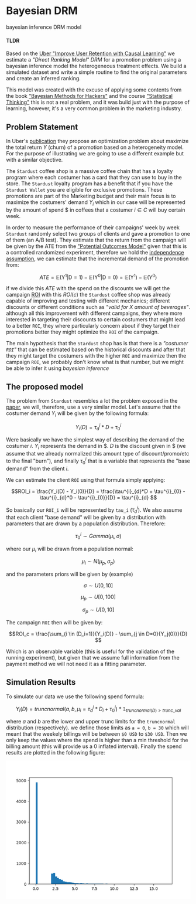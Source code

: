 # Bayesian  DRM
bayesian inference DRM model

#### **TLDR**
 Based on the [Uber "Improve User Retention with Causal Learning"][1] we estimate a _"Direct Ranking Model" DRM_  for a promotion problem using a bayesian inference model the heterogeneous treatment effects. We build a simulated dataset and write a simple routine to find the original parameters and create an inferred ranking. 

This model was created with the excuse of applying some contents from the book ["Bayesian Methods for Hackers"][2] and the course ["Statistical Thinking"][3] this is not a real problem, and it was build just with the purpose of learning, however, it's a very common problem in the marketing industry. 

## Problem Statement 
In  Uber's [publication][1] they propose an optimization problem about maximize the total return $Y$ (churn) of a promotion based on a heterogeneity model. For the purpose of illustrating we are going to use a different example but with a similar objective. 

The `Stardust` coffee shop is a massive coffee chain that has a loyalty program where each costumer has a card that they can use to buy in the store. The `Stardust` loyalty program has a benefit that if you have the `Stardust Wallet` you are eligible for exclusive promotions. These promotions are part of the Marketing budget and their main focus is to maximize the costumers' demand $Y_i$ which in our case will be represented by the amount of spend \$ in coffees that a costumer $i \in C$ will buy certain week. 

In order to measure the performance of their campaigns' week by week `Stardust` randomly select two groups of clients and gave a promotion to one of them (an A/B test). They estimate that the return from the campaign will be given by the ATE from the ["Potential Outcomes Model"][4] given that this is a controlled randomized experiment, therefore we hold the [independence assumption][5], we can estimate that the incremental demand of the promotion from: 

$$ATE = \mathbb{E}(\mathrm{Y}^{1}|\mathrm{D} = 1) - \mathbb{E}(\mathrm{Y}^{0}|\mathrm{D}=0) =  \mathbb{E}(\mathrm{Y}^{1}) - \mathbb{E}(\mathrm{Y}^{0})$$

if we divide this $ATE$ with the spend on the discounts we will get the campaign [ROI][6] with this $ROI(c)$ the `Stardust` coffee shop was already capable of improving and testing with different mechanics; different discounts or different conditions such as _"valid for X amount of beverages"_. although all this improvement with different campaigns, they where more interested in targeting their discounts to certain costumers that might lead to a better `ROI`, they where particularly concern about if they target their promotions better they might optimize the `ROI` of the campaign. 

The main hypothesis that the `Stardust` shop has is that there is a _"costumer `ROI`"_ that can be estimated based on the historical discounts and after that they might target the costumers with the higher `ROI` and maximize then the campaign `ROI`, we probably don't know what is that number, but we might be able to infer it using *bayesian inference*

## The proposed model 

The problem from `Stardust` resembles a lot the problem exposed in the [paper][1], we will, therefore, use a very similar model. Let's assume that the costumer demand $Y_i$ will be given by the following formula:

$$Y_i(D) = \tau^{i}_{d}*D + \tau^{i}_{0}$$

Were basically we have the simplest way of describing the demand of the costumer $i$. $Y_i$ represents the demand in \$. $D$ is the discount given in \$ (we assume that we already normalized this amount type of discount/promo/etc to the final "burn"), and finally $\tau^{i}_{0}$ that is a variable that represents the "base demand" from the client $i$.   

We can estimate the client `ROI` using that formula simply applying:

$$ROI_i = \frac{Y_i(D) - Y_i(0)}{D} = \frac{\tau^{i}_{d}*D + \tau^{i}_{0} - \tau^{i}_{d}*0 - \tau^{i}_{0}}{D} = \tau^{i}_{d} $$

So basically our `ROI_i` will be represented by `tau_i` ($\tau^{i}_{d}$). We also assume that each client "base demand" will be given by a distribution with parameters that are drawn by a population distribution. Therefore:

$$\tau^{i}_{0} \sim Gamma(\mu_i, \sigma)$$

where our $\mu_i$ will be drawn from a population normal:

$$\mu_i \sim N(\mu_p, \sigma_p)$$

and the parameters priors will be given by (example)

$$\sigma  \sim U[0,10]$$

$$\mu_p    \sim U[0,100]$$

$$\sigma_p \sim U[0,10]$$

The campaign `ROI` then will be given by:

$$ROI_c = \frac{\sum_{i \in (D_i=1)}{Y_i(D)} - \sum_{j \in D=0}{Y_j(0)}}{D} $$

Which is an observable variable (this is useful for the validation of the running experiment), but given that we assume full information from the payment method we will not need it as a fitting parameter.

## Simulation Results 

To simulate our data we use the following spend formula:

$$Y_i(D) = truncnormal(a, b, \mu_i = \tau^{i}_{d}*D_i + \tau^{i}_{0})* \mathbb{1}_{truncnormal(D)>trunc\_val} $$

where $a$ and $b$ are the lower and upper trunc limits for the `truncnormal` distribution (respectively). we define those limits as `a = 0`, `b = 30` which will meant that the weekely billings will be between `$0 USD` to `$30 USD`. Then we only keep the values where the spend is higher than a min threshold for the billing amount (this will provide us a 0 inflated interval). Finally the spend results are plotted in the following figure:

<img src="spend_data.png" >


[1]: <http://proceedings.mlr.press/v104/du19a/du19a.pdf> "Improve User Retention with Causal Learning"
[2]: <https://github.com/CamDavidsonPilon/Probabilistic-Programming-and-Bayesian-Methods-for-Hackers> "Bayesian Methods for Hackers"
[3]: <https://github.com/dccuchile/CC6104#part-iii-bayesian-inference> "CC6104 Statistical Thinking"
[4]: <https://mixtape.scunning.com/04-potential_outcomes#average-treatment-effects> "Potential Outcomes Model"
[5]: <https://mixtape.scunning.com/04-potential_outcomes#independence-assumption> "Independence Assumption"
[6]: <https://en.wikipedia.org/wiki/Return_on_investment> "ROI"

